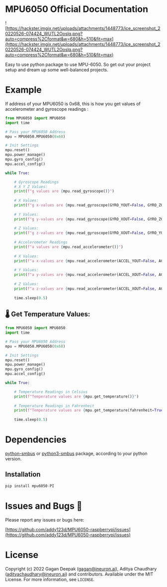 
# MPU6050 Official Documentation

![https://hackster.imgix.net/uploads/attachments/1448773/ice_screenshot_20220526-074424_WUTL2Ooslq.png?auto=compress%2Cformat&w=680&h=510&fit=max](https://hackster.imgix.net/uploads/attachments/1448773/ice_screenshot_20220526-074424_WUTL2Ooslq.png?auto=compress%2Cformat&w=680&h=510&fit=max)

Easy to use python package to use MPU-6050. So get out your project setup and dream up some well-balanced projects.

# Example

If address of your MPU6050 is 0x68, this is how you get values of accelerometer and gyroscope readings : 

```python
from MPU6050 import MPU6050
import time

# Pass your MPU6050 Address
mpu = MPU6050.MPU6050(0x68)

# Init Settings
mpu.reset()
mpu.power_manage()
mpu.gyro_config()
mpu.accel_config()

while True:

    # Gyroscope Readings
    # X Y Z Values: 
    print(f"g values are {mpu.read_gyroscope()}")
    
    # X Values: 
    print(f"g x-values are {mpu.read_gyroscope(GYRO_YOUT=False, GYRO_ZOUT=False)}")
    
    # Y Values: 
    print(f"g y-values are {mpu.read_gyroscope(GYRO_XOUT=False, GYRO_ZOUT=False)}")
    
    # Z Values:
    print(f"g z-values are {mpu.read_gyroscope(GYRO_XOUT=False, GYRO_YOUT=False)}")
    
    # Accelerometer Readings
    print(f"a values are {mpu.read_accelerometer()}")
    
    # X Values: 
    print(f"a x-values are {mpu.read_accelerometer(ACCEL_YOUT=False, ACCEL_ZOUT=False)}")
    
    # Y Values: 
    print(f"a y-values are {mpu.read_accelerometer(ACCEL_XOUT=False, ACCEL_ZOUT=False)}")
    
    # Z Values:
    print(f"a z-values are {mpu.read_accelerometer(ACCEL_XOUT=False, ACCEL_YOUT=False)}")
    
    time.sleep(0.5)
```

## 🌡️ Get Temperature Values:

```python
from MPU6050 import MPU6050
import time

# Pass your MPU6050 Address
mpu = MPU6050.MPU6050(0x68)

# Init Settings
mpu.reset()
mpu.power_manage()
mpu.gyro_config()
mpu.accel_config()

while True:

    # Temperature Readings in Celsius
    print(f"Temperature values are {mpu.get_temperature()}")
    
    # Temperature Readings in Fahrenheit
    print(f"Temperature values are {mpu.get_temperature(fahrenheit=True)}")
    
    time.sleep(0.5)
```

# Dependencies

[python-smbus](https://pypi.org/project/smbus/) or [python3-smbus](https://pypi.org/project/smbus/) package, according to your python version.

## Installation

```python
pip install mpu6050-PI
```



# Issues and Bugs 🐛

Please report any issues or bugs here:

[https://github.com/addy123d/MPU6050-raspberrypi/issues](https://github.com/addy123d/MPU6050-raspberrypi/issues)

# License

Copyright (c) 2022 Gagan Deepak (gagan@ineuron.ai), Aditya Chaudhary (adityachaudhary@ineuron.ai) and contributors. Available under the MIT License. For more information, see `LICENSE`.

